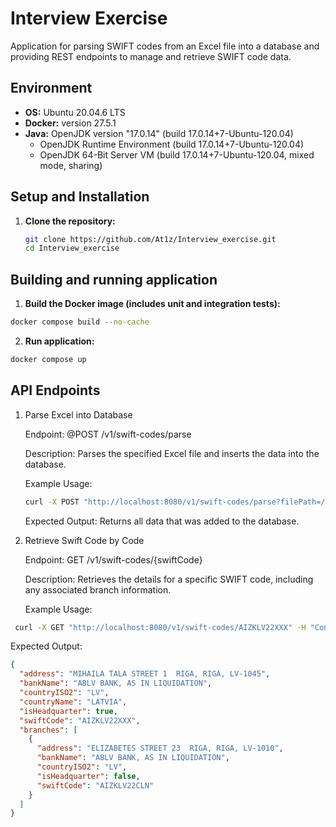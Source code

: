 # Interview Exercise

Application for parsing SWIFT codes from an Excel file into a database and providing REST endpoints to manage and retrieve SWIFT code data.

## Environment

- **OS:** Ubuntu 20.04.6 LTS  
- **Docker:** version 27.5.1  
- **Java:** OpenJDK version "17.0.14" (build 17.0.14+7-Ubuntu-120.04)  
  - OpenJDK Runtime Environment (build 17.0.14+7-Ubuntu-120.04)
  - OpenJDK 64-Bit Server VM (build 17.0.14+7-Ubuntu-120.04, mixed mode, sharing)

## Setup and Installation

1. **Clone the repository:**

   ```bash
   git clone https://github.com/At1z/Interview_exercise.git
   cd Interview_exercise
   
## Building and running application

1. **Build the Docker image (includes unit and integration tests):**
  ```bash
  docker compose build --no-cache
  ```
2. **Run application:**
  ```bash
  docker compose up
  ```
## API Endpoints
1. Parse Excel into Database

   Endpoint: @POST /v1/swift-codes/parse

   Description: Parses the specified Excel file and inserts the data into the database.

   Example Usage:
   ```bash
   curl -X POST "http://localhost:8080/v1/swift-codes/parse?filePath=/app/data/Interns_2025_SWIFT_CODES.xlsx"
   ```
    Expected Output:
    Returns all data that was added to the database.
  
2. Retrieve Swift Code by Code

   Endpoint: GET /v1/swift-codes/{swiftCode}

   Description: Retrieves the details for a specific SWIFT code, including any associated branch information.

   Example Usage:
  ```bash
   curl -X GET "http://localhost:8080/v1/swift-codes/AIZKLV22XXX" -H "Content-Type: application/json"
  ```
  Expected Output:
  ```json
  {
    "address": "MIHAILA TALA STREET 1  RIGA, RIGA, LV-1045",
    "bankName": "ABLV BANK, AS IN LIQUIDATION",
    "countryISO2": "LV",
    "countryName": "LATVIA",
    "isHeadquarter": true,
    "swiftCode": "AIZKLV22XXX",
    "branches": [
      {
        "address": "ELIZABETES STREET 23  RIGA, RIGA, LV-1010",
        "bankName": "ABLV BANK, AS IN LIQUIDATION",
        "countryISO2": "LV",
        "isHeadquarter": false,
        "swiftCode": "AIZKLV22CLN"
      }
    ]
  }
```

